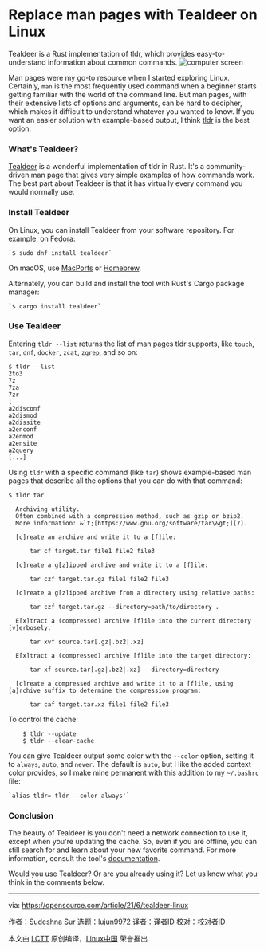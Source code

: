 [#]: subject: (Replace man pages with Tealdeer on Linux)
[#]: via: (https://opensource.com/article/21/6/tealdeer-linux)
[#]: author: (Sudeshna Sur https://opensource.com/users/sudeshna-sur)
[#]: collector: (lujun9972)
[#]: translator: (ddl-hust )
[#]: reviewer: ( )
[#]: publisher: ( )
[#]: url: ( )

Replace man pages with Tealdeer on Linux
======
Tealdeer is a Rust implementation of tldr, which provides
easy-to-understand information about common commands.
![computer screen ][1]

Man pages were my go-to resource when I started exploring Linux. Certainly, `man` is the most frequently used command when a beginner starts getting familiar with the world of the command line. But man pages, with their extensive lists of options and arguments, can be hard to decipher, which makes it difficult to understand whatever you wanted to know. If you want an easier solution with example-based output, I think [tldr][2] is the best option.

### What's Tealdeer?

[Tealdeer][3] is a wonderful implementation of tldr in Rust. It's a community-driven man page that gives very simple examples of how commands work. The best part about Tealdeer is that it has virtually every command you would normally use.

### Install Tealdeer

On Linux, you can install Tealdeer from your software repository. For example, on [Fedora][4]:


```
`$ sudo dnf install tealdeer`
```

On macOS, use [MacPorts][5] or [Homebrew][6].

Alternately, you can build and install the tool with Rust's Cargo package manager:


```
`$ cargo install tealdeer`
```

### Use Tealdeer

Entering `tldr --list` returns the list of man pages tldr supports, like `touch`, `tar`, `dnf`, `docker`, `zcat`, `zgrep`, and so on:


```
$ tldr --list
2to3
7z
7za
7zr
[
a2disconf
a2dismod
a2dissite
a2enconf
a2enmod
a2ensite
a2query
[...]
```

Using `tldr` with a specific command (like `tar`) shows example-based man pages that describe all the options that you can do with that command:


```
$ tldr tar

  Archiving utility.
  Often combined with a compression method, such as gzip or bzip2.
  More information: &lt;[https://www.gnu.org/software/tar\&gt;][7].

  [c]reate an archive and write it to a [f]ile:

      tar cf target.tar file1 file2 file3

  [c]reate a g[z]ipped archive and write it to a [f]ile:

      tar czf target.tar.gz file1 file2 file3

  [c]reate a g[z]ipped archive from a directory using relative paths:

      tar czf target.tar.gz --directory=path/to/directory .

  E[x]tract a (compressed) archive [f]ile into the current directory [v]erbosely:

      tar xvf source.tar[.gz|.bz2|.xz]

  E[x]tract a (compressed) archive [f]ile into the target directory:

      tar xf source.tar[.gz|.bz2|.xz] --directory=directory

  [c]reate a compressed archive and write it to a [f]ile, using [a]rchive suffix to determine the compression program:

      tar caf target.tar.xz file1 file2 file3
```

To control the cache:


```
    $ tldr --update
    $ tldr --clear-cache
```

You can give Tealdeer output some color with the `--color` option, setting it to `always`, `auto`, and `never`. The default is `auto`, but I like the added context color provides, so I make mine permanent with this addition to my `~/.bashrc` file:


```
`alias tldr='tldr --color always'`
```

### Conclusion

The beauty of Tealdeer is you don't need a network connection to use it, except when you're updating the cache. So, even if you are offline, you can still search for and learn about your new favorite command. For more information, consult the tool's [documentation][8].

Would you use Tealdeer? Or are you already using it? Let us know what you think in the comments below.

--------------------------------------------------------------------------------

via: https://opensource.com/article/21/6/tealdeer-linux

作者：[Sudeshna Sur][a]
选题：[lujun9972][b]
译者：[译者ID](https://github.com/译者ID)
校对：[校对者ID](https://github.com/校对者ID)

本文由 [LCTT](https://github.com/LCTT/TranslateProject) 原创编译，[Linux中国](https://linux.cn/) 荣誉推出

[a]: https://opensource.com/users/sudeshna-sur
[b]: https://github.com/lujun9972
[1]: https://opensource.com/sites/default/files/styles/image-full-size/public/lead-images/features_solutions_command_data.png?itok=4_VQN3RK (computer screen )
[2]: https://github.com/tldr-pages/tldr
[3]: https://github.com/dbrgn/tealdeer
[4]: https://src.fedoraproject.org/rpms/rust-tealdeer
[5]: https://opensource.com/article/20/11/macports
[6]: https://opensource.com/article/20/6/homebrew-mac
[7]: https://www.gnu.org/software/tar\>
[8]: https://dbrgn.github.io/tealdeer/intro.html
